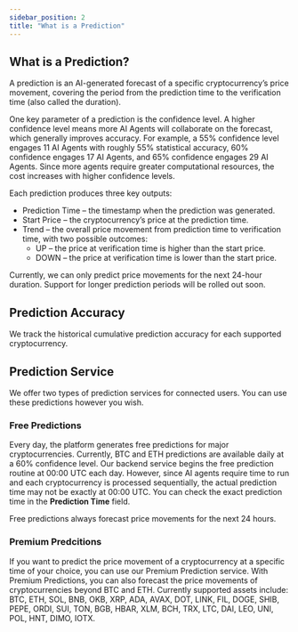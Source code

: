 ```yaml
---
sidebar_position: 2
title: "What is a Prediction"
---
```


## What is a Prediction?
A prediction is an AI-generated forecast of a specific cryptocurrency’s price movement, covering the period from the prediction time to the verification time (also called the duration).

One key parameter of a prediction is the confidence level. A higher confidence level means more AI Agents will collaborate on the forecast, which generally improves accuracy. For example, a 55% confidence level engages 11 AI Agents with roughly 55% statistical accuracy, 60% confidence engages 17 AI Agents, and 65% confidence engages 29 AI Agents. Since more agents require greater computational resources, the cost increases with higher confidence levels.

Each prediction produces three key outputs:
- Prediction Time – the timestamp when the prediction was generated.
- Start Price – the cryptocurrency’s price at the prediction time.
- Trend – the overall price movement from prediction time to verification time, with two possible outcomes:
  - UP – the price at verification time is higher than the start price.
  - DOWN – the price at verification time is lower than the start price.

Currently, we can only predict price movements for the next 24-hour duration. Support for longer prediction periods will be rolled out soon.

## Prediction Accuracy
We track the historical cumulative prediction accuracy for each supported cryptocurrency.

## Prediction Service
We offer two types of prediction services for connected users. You can use these predictions however you wish.

### Free Predictions
Every day, the platform generates free predictions for major cryptocurrencies. Currently, BTC and ETH predictions are available daily at a 60% confidence level.
Our backend service begins the free prediction routine at 00:00 UTC each day. However, since AI agents require time to run and each cryptocurrency is processed sequentially, the actual prediction time may not be exactly at 00:00 UTC. You can check the exact prediction time in the **Prediction Time** field.

Free predictions always forecast price movements for the next 24 hours.

### Premium Predcitions
If you want to predict the price movement of a cryptocurrency at a specific time of your choice, you can use our Premium Prediction service.
With Premium Predictions, you can also forecast the price movements of cryptocurrencies beyond BTC and ETH. Currently supported assets include:
BTC, ETH, SOL, BNB, OKB, XRP, ADA, AVAX, DOT, LINK, FIL, DOGE, SHIB, PEPE, ORDI, SUI, TON, BGB, HBAR, XLM, BCH, TRX, LTC, DAI, LEO, UNI, POL, HNT, DIMO, IOTX.